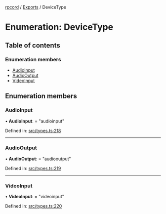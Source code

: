 [rpcord](../README.md) / [Exports](../modules.md) / DeviceType

# Enumeration: DeviceType

## Table of contents

### Enumeration members

- [AudioInput](devicetype.md#audioinput)
- [AudioOutput](devicetype.md#audiooutput)
- [VideoInput](devicetype.md#videoinput)

## Enumeration members

### AudioInput

• **AudioInput**: = "audioinput"

Defined in: [src/types.ts:218](https://github.com/DjDeveloperr/RPCord/blob/a435209/src/types.ts#L218)

___

### AudioOutput

• **AudioOutput**: = "audiooutput"

Defined in: [src/types.ts:219](https://github.com/DjDeveloperr/RPCord/blob/a435209/src/types.ts#L219)

___

### VideoInput

• **VideoInput**: = "videoinput"

Defined in: [src/types.ts:220](https://github.com/DjDeveloperr/RPCord/blob/a435209/src/types.ts#L220)
